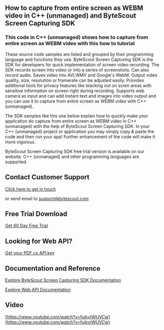 ## How to capture from entire screen as WEBM video in C++ (unmanaged) and ByteScout Screen Capturing SDK

### This code in C++ (unmanaged) shows how to capture from entire screen as WEBM video with this how to tutorial

These source code samples are listed and grouped by their programming language and functions they use. ByteScout Screen Capturing SDK is the SDK for developers for quick implementation of screen video recording. The SDK records screen into video or into a series of screenshots. Can also record audio. Saves video into AVI,WMV and Google's WebM. Output video quality, size, resolution or framerate can be adjusted easily. Provides additional tools for privacy features like blacking out on scren areas with sensitive information on screen right during recording. Supports web camera as input and can add instant text and images into video output and you can use it to capture from entire screen as WEBM video with C++ (unmanaged).

The SDK samples like this one below explain how to quickly make your application do capture from entire screen as WEBM video in C++ (unmanaged) with the help of ByteScout Screen Capturing SDK. In your C++ (unmanaged) project or application you may simply copy & paste the code and then run your app! Further enhancement of the code will make it more vigorous.

ByteScout Screen Capturing SDK free trial version is available on our website. C++ (unmanaged) and other programming languages are supported.

## Contact Customer Support

[Click here to get in touch](https://bytescout.zendesk.com/hc/en-us/requests/new?subject=ByteScout%20Screen%20Capturing%20SDK%20Question)

or send email to [support@bytescout.com](mailto:support@bytescout.com?subject=ByteScout%20Screen%20Capturing%20SDK%20Question) 

## Free Trial Download

[Get 60 Day Free Trial](https://bytescout.com/download/web-installer?utm_source=github-readme)

## Looking for Web API? 

[Get your PDF.co API key](https://pdf.co/documentation/api?utm_source=github-readme)

## Documentation and Reference

[Explore ByteScout Screen Capturing SDK Documentation](https://bytescout.com/documentation/index.html?utm_source=github-readme)

[Explore Web API Documentation](https://pdf.co/documentation/api?utm_source=github-readme)

## Video

[https://www.youtube.com/watch?v=fujkvtWUVCw](https://www.youtube.com/watch?v=fujkvtWUVCw)